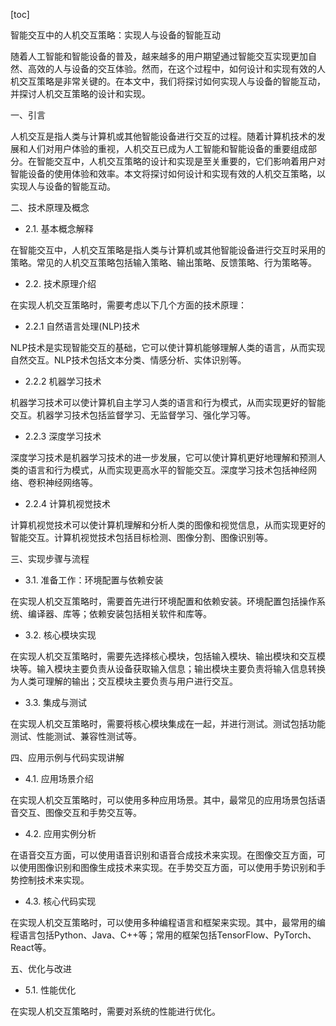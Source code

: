 
[toc]                    
                
                
智能交互中的人机交互策略：实现人与设备的智能互动

随着人工智能和智能设备的普及，越来越多的用户期望通过智能交互实现更加自然、高效的人与设备的交互体验。然而，在这个过程中，如何设计和实现有效的人机交互策略是非常关键的。在本文中，我们将探讨如何实现人与设备的智能互动，并探讨人机交互策略的设计和实现。

一、引言

人机交互是指人类与计算机或其他智能设备进行交互的过程。随着计算机技术的发展和人们对用户体验的重视，人机交互已成为人工智能和智能设备的重要组成部分。在智能交互中，人机交互策略的设计和实现是至关重要的，它们影响着用户对智能设备的使用体验和效率。本文将探讨如何设计和实现有效的人机交互策略，以实现人与设备的智能互动。

二、技术原理及概念

- 2.1. 基本概念解释

在智能交互中，人机交互策略是指人类与计算机或其他智能设备进行交互时采用的策略。常见的人机交互策略包括输入策略、输出策略、反馈策略、行为策略等。

- 2.2. 技术原理介绍

在实现人机交互策略时，需要考虑以下几个方面的技术原理：

- 2.2.1 自然语言处理(NLP)技术

NLP技术是实现智能交互的基础，它可以使计算机能够理解人类的语言，从而实现自然交互。NLP技术包括文本分类、情感分析、实体识别等。

- 2.2.2 机器学习技术

机器学习技术可以使计算机自主学习人类的语言和行为模式，从而实现更好的智能交互。机器学习技术包括监督学习、无监督学习、强化学习等。

- 2.2.3 深度学习技术

深度学习技术是机器学习技术的进一步发展，它可以使计算机更好地理解和预测人类的语言和行为模式，从而实现更高水平的智能交互。深度学习技术包括神经网络、卷积神经网络等。

- 2.2.4 计算机视觉技术

计算机视觉技术可以使计算机理解和分析人类的图像和视觉信息，从而实现更好的智能交互。计算机视觉技术包括目标检测、图像分割、图像识别等。

三、实现步骤与流程

- 3.1. 准备工作：环境配置与依赖安装

在实现人机交互策略时，需要首先进行环境配置和依赖安装。环境配置包括操作系统、编译器、库等；依赖安装包括相关软件和库等。

- 3.2. 核心模块实现

在实现人机交互策略时，需要先选择核心模块，包括输入模块、输出模块和交互模块等。输入模块主要负责从设备获取输入信息；输出模块主要负责将输入信息转换为人类可理解的输出；交互模块主要负责与用户进行交互。

- 3.3. 集成与测试

在实现人机交互策略时，需要将核心模块集成在一起，并进行测试。测试包括功能测试、性能测试、兼容性测试等。

四、应用示例与代码实现讲解

- 4.1. 应用场景介绍

在实现人机交互策略时，可以使用多种应用场景。其中，最常见的应用场景包括语音交互、图像交互和手势交互等。

- 4.2. 应用实例分析

在语音交互方面，可以使用语音识别和语音合成技术来实现。在图像交互方面，可以使用图像识别和图像生成技术来实现。在手势交互方面，可以使用手势识别和手势控制技术来实现。

- 4.3. 核心代码实现

在实现人机交互策略时，可以使用多种编程语言和框架来实现。其中，最常用的编程语言包括Python、Java、C++等；常用的框架包括TensorFlow、PyTorch、React等。

五、优化与改进

- 5.1. 性能优化

在实现人机交互策略时，需要对系统的性能进行优化。


